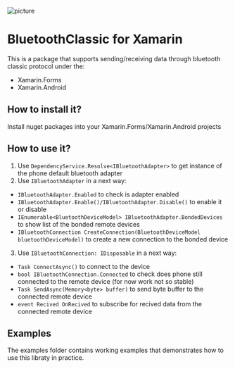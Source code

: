 ![picture](https://github.com/rostislav-nikitin/BluetoothClassic.Xamarin/blob/master/documentation/logo/logo.png?raw=true)
# BluetoothClassic for Xamarin
This is a package that supports sending/receiving data through bluetooth classic protocol under the:
* Xamarin.Forms
* Xamarin.Android
<!-- * Xamarin.iOS (not implemented yet)
* Xamarin.UWP (not implemented yet) -->

## How to install it?
Install nuget packages into your Xamarin.Forms/Xamarin.Android projects

## How to use it?
1. Use `DependencyService.Resolve<IBluetoothAdapter>` to get instance of the phone default bluetooth adapter
2. Use `IBluetoothAdapter` in a next way:
  * `IBluetoothAdapter.Enabled` to check is adapter enabled
  * `IBluetoothAdapter.Enable()/IBluetoothAdapter.Disable()` to enable it or disable
  * `IEnumerable<BluetoothDeviceModel> IBluetoothAdapter.BondedDevices` to show list of the bonded remote devices 
  * `IBluetoothConnection CreateConnection(BluetoothDeviceModel bluetoothDeviceModel)` to create a new connection to the bonded device
3. Use `IBluetoothConnection: IDisposable` in a next way:
  * `Task ConnectAsync()` to connect to the device
  * `bool IBluetoothConnection.Connected` to check does phone still connected to the remote device (for now work not so stable)
  * `Task SendAsync(Memory<byte> buffer)` to send byte buffer to the connected remote device
  * `event Recived OnRecived` to subscribe for recived data from the connected remote device

## Examples
The examples folder contains working examples that demonstrates how to use this libraty in practice.

